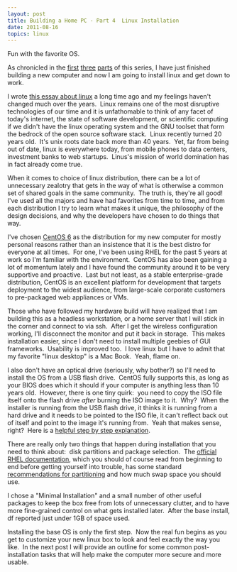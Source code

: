 ```yaml
---
layout: post
title: Building a Home PC - Part 4  Linux Installation
date: 2011-08-16
topics: linux
---
```

Fun with the favorite OS.

<!--excerpt-->

As chronicled in the [first](/11/building-a-home-pc-part-1-motivation.html)
[three](/11/building-a-home-pc-part-2-hardware.html)
[parts](/11/building-a-home-pc-part-3-build-day.html)
 of this series, I have just finished building a new computer and now I am going to install linux and get down to work.






I wrote <a href="https://czep.net/weblog/linux.html">this essay about linux</a> a long time ago and my feelings haven't changed much over the years.  Linux remains one of the most disruptive technologies of our time and it is unfathomable to think of any facet of today's internet, the state of software development, or scientific computing if we didn't have the linux operating system and the GNU toolset that form the bedrock of the open source software stack.  Linux recently turned 20 years old.  It's unix roots date back more than 40 years.  Yet, far from being out of date, linux is everywhere today, from mobile phones to data centers, investment banks to web startups.  Linus's mission of world domination has in fact already come true.







When it comes to choice of linux distribution, there can be a lot of unnecessary zealotry that gets in the way of what is otherwise a common set of shared goals in the same community.  The truth is, they're all good!  I've used all the majors and have had favorites from time to time, and from each distribution I try to learn what makes it unique, the philosophy of the design decisions, and why the developers have chosen to do things that way.







I've chosen <a href="http://www.centos.org/">CentOS 6</a> as the distribution for my new computer for mostly personal reasons rather than an insistence that it is the best distro for everyone at all times.  For one, I've been using RHEL for the past 5 years at work so I'm familiar with the environment.  CentOS has also been gaining a lot of momentum lately and I have found the community around it to be very supportive and proactive.  Last but not least, as a stable enterprise-grade distribution, CentOS is an excellent platform for development that targets deployment to the widest audience, from large-scale corporate customers to pre-packaged web appliances or VMs.







Those who have followed my hardware build will have realized that I am building this as a headless workstation, or a home server that I will stick in the corner and connect to via ssh.  After I get the wireless configuration working, I'll disconnect the monitor and put it back in storage.  This makes installation easier, since I don't need to install multiple geebies of GUI frameworks.  Usability is improved too.  I love linux but I have to admit that my favorite "linux desktop" is a Mac Book.  Yeah, flame on.







I also don't have an optical drive (seriously, why bother?) so I'll need to install the OS from a USB flash drive.  CentOS fully supports this, as long as your BIOS does which it should if your computer is anything less than 10 years old.  However, there is one tiny quirk:  you need to copy the ISO file itself onto the flash drive *after* burning the ISO image to it.  Why?  When the installer is running from the USB flash drive, it thinks it is running from a hard drive and it needs to be pointed to the ISO file, it can't reflect back out of itself and point to the image it's running from.  Yeah that makes sense, right?  Here is a <a href="http://richmegginson.livejournal.com/19848.html">helpful step by step explanation</a>.







There are really only two things that happen during installation that you need to think about:  disk partitions and package selection.  The <a href="http://docs.redhat.com/docs/en-US/Red_Hat_Enterprise_Linux/6/index.html">official RHEL documentation</a>, which you should of course read from beginning to end before getting yourself into trouble, has some standard <a href="http://docs.redhat.com/docs/en-US/Red_Hat_Enterprise_Linux/6/html/Installation_Guide/s2-diskpartrecommend-x86.html">recommendations for partitioning</a> and how much swap space you should use.







I chose a "Minimal Installation" and a small number of other useful packages to keep the box free from lots of unnecessary clutter, and to have more fine-grained control on what gets installed later.  After the base install, df reported just under 1GB of space used.







Installing the base OS is only the first step.  Now the real fun begins as you get to customize your new linux box to look and feel exactly the way you like.  In the next post I will provide an outline for some common post-installation tasks that will help make the computer more secure and more usable.

